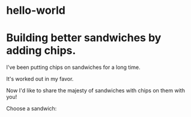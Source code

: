 # hello-world
# Building better sandwiches by adding chips.

I've been putting chips on sandwiches for a long time.

It's worked out in my favor.

Now I'd like to share the majesty of sandwiches with chips on them with you!

Choose a sandwich: 
